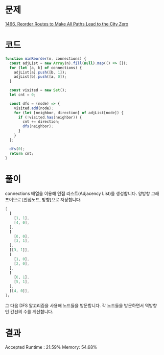 # 문제

[1466. Reorder Routes to Make All Paths Lead to the City Zero](https://leetcode.com/problems/reorder-routes-to-make-all-paths-lead-to-the-city-zero/description/)

# 코드

```javascript
function minReorder(n, connections) {
  const adjList = new Array(n).fill(null).map(() => []);
  for (let [a, b] of connections) {
    adjList[a].push([b, 1]);
    adjList[b].push([a, 0]);
  }

  const visited = new Set();
  let cnt = 0;

  const dfs = (node) => {
    visited.add(node);
    for (let [neighbor, direction] of adjList[node]) {
      if (!visited.has(neighbor)) {
        cnt += direction;
        dfs(neighbor);
      }
    }
  };

  dfs(0);
  return cnt;
}
```

# 풀이

connections 배열을 이용해 인접 리스트(Adjacency List)를 생성합니다. 양방향 그래프이므로 [인접노드, 방향]으로 저장합니다.

```javascript
[
  [
    [1, 1],
    [4, 0],
  ],
  [
    [0, 0],
    [3, 1],
  ],
  [[3, 1]],
  [
    [1, 0],
    [2, 0],
  ],
  [
    [0, 1],
    [5, 1],
  ],
  [[4, 0]],
];
```

그 다음 DFS 알고리즘을 사용해 노드들을 방문합니다. 각 노드들을 방문하면서 역방향인 간선의 수를 계산합니다.

# 결과

Accepted
Runtime : 21.59%
Memory: 54.68%

```

```
